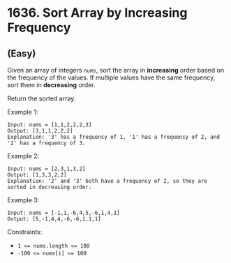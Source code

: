 # 1636. Sort Array by Increasing Frequency
## (Easy)

Given an array of integers `nums`, sort the array in **increasing** order based on the frequency of the values. If multiple values have the same frequency, sort them in **decreasing** order.

Return the sorted array.

 

Example 1:

```
Input: nums = [1,1,2,2,2,3]
Output: [3,1,1,2,2,2]
Explanation: '3' has a frequency of 1, '1' has a frequency of 2, and '2' has a frequency of 3.
```

Example 2:

```
Input: nums = [2,3,1,3,2]
Output: [1,3,3,2,2]
Explanation: '2' and '3' both have a frequency of 2, so they are sorted in decreasing order.
```

Example 3:

```
Input: nums = [-1,1,-6,4,5,-6,1,4,1]
Output: [5,-1,4,4,-6,-6,1,1,1]
```

Constraints:

- `1 <= nums.length <= 100`
- `-100 <= nums[i] <= 100`
